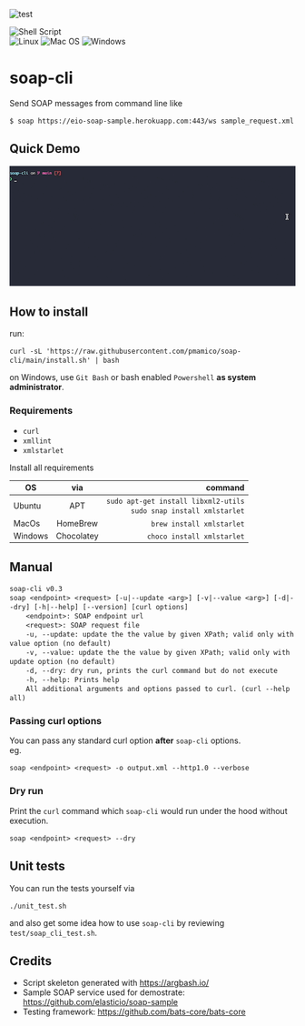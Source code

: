 ![test](https://github.com/pmamico/soap-cli/actions/workflows/tests.yml/badge.svg)

![Shell Script](https://img.shields.io/badge/shell_script-%23121011.svg?style=for-the-badge&logo=gnu-bash&logoColor=white)  
![Linux](https://img.shields.io/badge/Linux-FCC624?style=for-the-badge&logo=linux&logoColor=black)
![Mac OS](https://img.shields.io/badge/mac%20os-000000?style=for-the-badge&logo=macos&logoColor=F0F0F0)
![Windows](https://img.shields.io/badge/Windows-0078D6?style=for-the-badge&logo=windows&logoColor=white)



# soap-cli
Send SOAP messages from command line like  
```
$ soap https://eio-soap-sample.herokuapp.com:443/ws sample_request.xml
```


## Quick Demo
![demo](.doc/soap_cli.gif)


## How to install

run: 
```
curl -sL 'https://raw.githubusercontent.com/pmamico/soap-cli/main/install.sh' | bash
```
on Windows, use `Git Bash` or bash enabled `Powershell` **as system administrator**.

### Requirements

* `curl` 
* `xmllint` 
* `xmlstarlet`

Install all requirements

| OS            | via           | command                                                                          |
| ------------- |:-------------:| --------------------------------------------------------------------------:      |
| Ubuntu        | APT           | ```sudo apt-get install libxml2-utils```<br />```sudo snap install xmlstarlet``` |
| MacOs         | HomeBrew      | ```brew install xmlstarlet```                                                    |
| Windows       | Chocolatey    | ```choco install xmlstarlet```                                                   |

    
## Manual
```
soap-cli v0.3
soap <endpoint> <request> [-u|--update <arg>] [-v|--value <arg>] [-d|--dry] [-h|--help] [--version] [curl options]
	<endpoint>: SOAP endpoint url
	<request>: SOAP request file
	-u, --update: update the the value by given XPath; valid only with value option (no default)
	-v, --value: update the the value by given XPath; valid only with update option (no default)
	-d, --dry: dry run, prints the curl command but do not execute
	-h, --help: Prints help
    All additional arguments and options passed to curl. (curl --help all)
```
### Passing curl options 
You can pass any standard curl option **after** `soap-cli` options.  
eg.
```
soap <endpoint> <request> -o output.xml --http1.0 --verbose
```

### Dry run
Print the `curl` command which `soap-cli`  would run under the hood without execution.
```
soap <endpoint> <request> --dry
```

## Unit tests
You can run the tests yourself via
```
./unit_test.sh
```
and also get some idea how to use `soap-cli` by reviewing `test/soap_cli_test.sh`.

## Credits

* Script skeleton generated with https://argbash.io/
* Sample SOAP service used for demostrate: https://github.com/elasticio/soap-sample
* Testing framework: https://github.com/bats-core/bats-core
